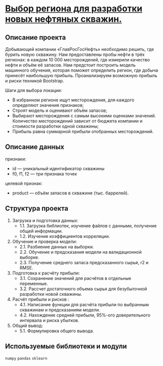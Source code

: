 # [Выбор региона для разработки новых нефтяных скважин.]( https://github.com/Viktoriy-Petrova/Yandex.Practicum.Data_Scientist/blob/main/Project_%E2%84%964/project_04.ipynb)

## Описание проекта

Добывающей компании «ГлавРосГосНефть» необходимо решить, где бурить новую скважину.
Нам предоставлены пробы нефти в трёх регионах: в каждом 10 000 месторождений, где измерили качество нефти и объём её запасов. Нам предстоит построить модель машинного обучения, которая поможет определить регион, где добыча принесёт наибольшую прибыль. Проанализируем возможную прибыль и риски техникой Bootstrap.

Шаги для выбора локации:
- В избранном регионе ищут месторождения, для каждого определяют значения признаков;
- Строят модель и оценивают объём запасов;
- Выбирают месторождения с самым высокими оценками значений. Количество месторождений зависит от бюджета компании и стоимости разработки одной скважины;
- Прибыль равна суммарной прибыли отобранных месторождений.


## Описание данных
признаки:
- id — уникальный идентификатор скважины
- f0, f1, f2 — три признака точек

целевой признак:
- product — объём запасов в скважине (тыс. баррелей).

## Структура проекта
1. Загрузка и подготовка данных:
    - 1.1. Загрузка библиотек, изучение файлов с данными, получение общей информации.
    - 1.2. Изучение коэффициентов корреляции.
2. Обучение и проверка модели:
    - 2.1. Разбиение данных на выборки.
    - 2.2. Обучение и предсказания модели на валидационной выборке.
    - 2.3. Получение среднего запаса предсказанного сырья, r2 и RMSE.
3. Подготовка к расчёту прибыли:
    - 3.1. Сохранение значений для расчётов в отдельные переменные.
    - 3.2. Рассчет достаточного объема сырья для безубыточной разработки новой скважины.
4. Расчёт прибыли и рисков :
    - 4.1. Написание функции для расчёта прибыли по выбранным скважинам и предсказаниям модели.
    - 4.2. Нахождение средней прибыли, 95%-ого доверительного интервала и риска убытков.
5. Общий вывод:
    - 5.1. Формулировка общего вывода.

## Используемые библиотеки и модули
`numpy` `pandas`  `sklearn` 
